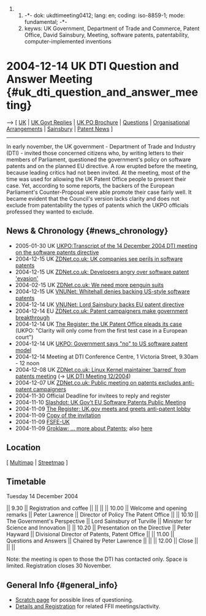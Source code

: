 1.  1.  -\*- dok: ukdtimeeting0412; lang: en; coding: iso-8859-1; mode:
        fundamental; -\*-
    2.  keyws: UK Government, Department of Trade and Commerce, Patent
        Office, David Sainsbury, Meeting, software patents,
        patentability, computer-implemented inventions

# 2004-12-14 UK DTI Question and Answer Meeting {#uk_dti_question_and_answer_meeting}

\--\> \[ [ UK](SwpatukEn "wikilink") \| [ UK Govt
Replies](UkGovtReplies0410En "wikilink") \| [ UK PO
Brochure](Ukpo0411En "wikilink") \| [
Questions](UkDtiQuestions0412En "wikilink") \| [ Organisational
Arrangements](UkDtiArrangements0412En "wikilink") \| [
Sainsbury](DavidSainsburyEn "wikilink") \| [ Patent
News](SwpatcninoEn "wikilink") \]

------------------------------------------------------------------------

In early november, the UK government - Department of Trade and Industry
(DTI) - invited those concerned citizens who, by writing letters to
their members of Parliament, questioned the government\'s policy on
software patents and on the planned EU directive. A row erupted before
the meeting, because leading critics had not been invited. At the
meeting, most of the time was used for allowing the UK Patent Office
people to present their case. Yet, according to some reports, the
backers of the European Parliament\'s Counter-Proposal were able promote
their case fairly well. It became evident that the Council\'s version
lacks clarity and does not exclude from patentability the types of
patents which the UKPO officials professed they wanted to exclude.

## News & Chronology {#news_chronology}

-   2005-01-30 UK [UKPO:Transcript of the 14 December 2004 DTI meeting
    on the software patents
    directive](http://www.patent.gov.uk/about/ippd/issues/cii-meeting.htm "wikilink")
-   2004-12-15 UK [ZDNet.co.uk: UK companies see perils in software
    patents](http://news.zdnet.co.uk/business/legal/0,39020651,39181188,00.htm "wikilink")
-   2004-12-15 UK [ZDNet.co.uk: Developers angry over software patent
    \'evasion\'](http://news.zdnet.co.uk/business/legal/0,39020651,39181171,00.htm "wikilink")
-   2004-02-15 UK [ZDNet.co.uk: We need more penguin
    suits](http://comment.zdnet.co.uk/other/0,39020682,39181183,00.htm "wikilink")
-   2004-12-15 UK [VNUNet: Whitehall denies backing US-style software
    patents](http://www.vnunet.com/news/1160072 "wikilink")
-   2004-12-14 UK [VNUNet: Lord Sainsbury backs EU patent
    directive](http://www.vnunet.com/news/1160069 "wikilink")
-   2004-12-14 EU [ZDNet.co.uk: Patent campaigners make government
    breakthrough](http://news.zdnet.co.uk/software/developer/0,39020387,39181169,00.htm "wikilink")
-   2004-12-14 UK [The Register: the UK Patent Office pleads its
    case](http://www.theregister.co.uk/2004/12/14/patent_directive/ "wikilink")
    (UKPO: \"Clarity will only come from the first test case in a
    European court\")
-   2004-12-14 UK [UKPO: Government says \"no\" to US software patent
    model](http://www.patent.gov.uk/media/pressrelease/2004/1412.htm "wikilink")
-   2004-12-14 Meeting at DTI Conference Centre, 1 Victoria Street,
    9.30am - 12 noon
-   2004-12-08 UK [ZDNet.co.uk: Linux Kernel maintainer \'barred\' from
    patents
    meeting](http://news.zdnet.co.uk/business/0,39020645,39179895,00.htm "wikilink")
    (-\> [ UK DTI Meeting 12/2004](UkDtiMeeting0412En "wikilink"))
-   2004-12-07 UK [ZDNet.co.uk: Public meeting on patents excludes
    anti-patent
    campaigners](http://news.zdnet.co.uk/software/developer/0,39020387,39179365,00.htm "wikilink")
-   2004-11-30 Official Deadline for invitees to reply and register
-   2004-11-10 [Slashdot: UK Gov\'t EU Software Patents Public
    Meeting](http://yro.slashdot.org/article.pl?sid=04/11/10/1456244 "wikilink")
-   2004-11-09 [The Register: UK.gov meets and greets anti-patent
    lobby](http://www.theregister.co.uk/2004/11/09/patent_charm/ "wikilink")
-   2004-11-09 [Copy of the
    invitation](http://www.infoanarchy.org/wiki/index.php/DTIPatentMeeting "wikilink")
-   2004-11-09
    [FSFE-UK](http://lists.gnu.org/archive/html/fsfe-uk/2004-11/msg00003.html "wikilink")
-   2004-11-09 [Groklaw: \... more about
    Patents](http://www.groklaw.net/comment.php?mode=display&sid=20041109180448448&title=From%20the%20UK%20Patent%20Office%20PDF.&type=article&order=&hideanonymous=0&pid=0#c236412 "wikilink");
    also
    [here](http://www.groklaw.net/comment.php?mode=display&sid=20041109031629840&title=OT%3A%20theregister%3A%20UK.gov%20meets%20and%20greets%20anti-patent%20lobby&type=article&order=&hideanonymous=0&pid=0#c236193 "wikilink")

## Location

\[ [Multimap](http://tinyurl.com/5bwzo "wikilink") \|
[Streetmap](http://tinyurl.com/3sonc "wikilink") \]

## Timetable

Tuesday 14 December 2004

\|\| 9.30 \|\| Registration and coffee \|\| \|\| \|\| \|\| 10.00 \|\|
Welcome and opening remarks \|\| Peter Lawrence \|\| Director of Policy
The Patent Office \|\| \|\| 10.10 \|\| The Government\'s Perspective
\|\| Lord Sainsbury of Turville \|\| Minister for Science and Innovation
\|\| \|\| 10.20 \|\| Presentation on the Directive \|\| Peter Hayward
\|\| Divisional Director of Patents, Patent Office \|\| \|\| 11.00 \|\|
Questions and Answers \|\| Chaired by Peter Lawrence \|\| \|\| \|\|
12.00 \|\| Close \|\| \|\| \|\|

Note: the meeting is open to those the DTI has contacted only. Space is
limited. Registration closes 30 November.

## General Info {#general_info}

-   [ Scratch page](UkDtiQuestions0412En "wikilink") for possible lines
    of questioning.
-   [ Details and Registration](UkDtiArrangements0412En "wikilink") for
    related FFII meetings/activity.

